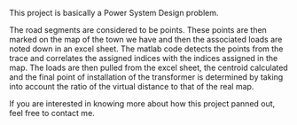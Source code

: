 This project is basically a Power System Design problem. 

The road segments are considered to be points. These points are then marked on the map of the town we have and then the associated loads are noted down in an excel sheet. The matlab code detects the points from the trace and correlates the assigned indices with the indices assigned in the map. The loads are then pulled from the excel sheet, the centroid calculated and the final point of installation of the transformer is determined by taking into account the ratio of the virtual distance to that of the real map.

If you are interested in knowing more about how this project panned out, feel free to contact me.


